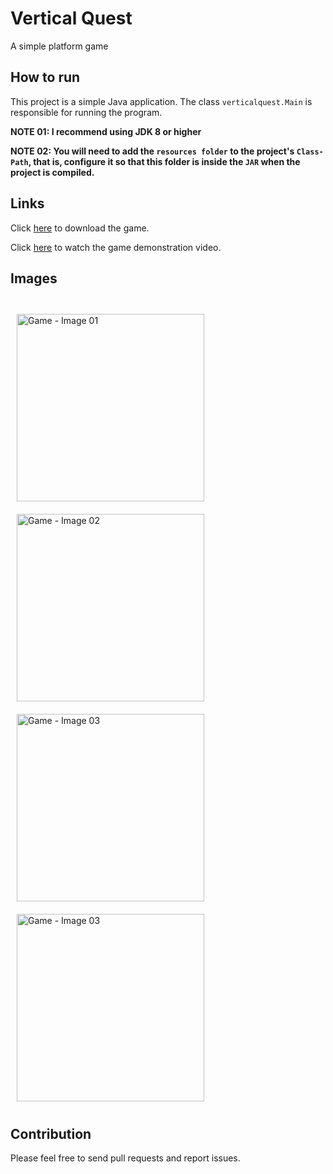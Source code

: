 # Vertical Quest

A simple platform game

## How to run

This project is a simple Java application. The class `verticalquest.Main` is responsible for running the program.

**NOTE 01: I recommend using JDK 8 or higher**

**NOTE 02: You will need to add the `resources folder` to the project's `Class-Path`, that is, configure it so that this folder is inside the `JAR` when the project is compiled.**

## Links

Click [here](https://julio-igreja.itch.io/vertical-quest) to download the game.

Click [here](https://www.youtube.com/watch?v=sTTa8TT9Q18) to watch the game demonstration video.

## Images

<div style="display: inline"><br>
  <img align="center" alt="Game - Image 01" height="300" width="300" style="margin: 10px;" src="https://img.itch.zone/aW1hZ2UvMjUxMTEzMi8xNDkyNTAxNC5wbmc=/original/aFIvyt.png"/>
  <img align="center" alt="Game - Image 02" height="300" width="300" style="margin: 10px;" src="https://img.itch.zone/aW1hZ2UvMjUxMTEzMi8xNDkyNTAxNS5wbmc=/original/P5aq9Q.png"/>
  <img align="center" alt="Game - Image 03" height="300" width="300" style="margin: 10px;" src="https://img.itch.zone/aW1hZ2UvMjUxMTEzMi8xNDkyNTAxNi5wbmc=/original/AuK2Yz.png"/>
  <img align="center" alt="Game - Image 03" height="300" width="300" style="margin: 10px;" src="https://img.itch.zone/aW1hZ2UvMjUxMTEzMi8xNDkyNTAxMy5wbmc=/original/kaPi19.png"/>
</div>

## Contribution
Please feel free to send pull requests and report issues.
